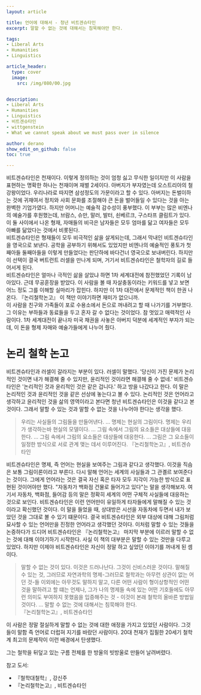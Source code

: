 ```yaml
---
layout: article

title: 언어에 대해서 - 청년 비트겐슈타인
excerpt: 말할 수 없는 것에 대해서는 침묵해야만 한다.

tags: 
- Liberal Arts
- Humanities
- Linguistics

article_header:
  type: cover
  image:
    src: /img/080/00.jpg


description: 
- Liberal Arts
- Humanities
- Linguistics
- 비트겐슈타인
- wittgenstein
- What we cannot speak about we must pass over in silence

author: derano
show_edit_on_github: false
toc: true

--- 
```

비트겐슈타인은 천재이다. 이렇게 정의하는 것이 엄청 싫고 무식한 일이지만 이 사람을 표현하는 명확한 하나는 천재이며 재벌 2세이다. 아버지가 부자였는데 오스트리아의 철강왕이었다. 우리나라로 따지면 삼성정도의 가문이라고 할 수 있다. 아버지는 돈벌이하는 것에 귀재여서 정치와 사회 문화를 조절해야 큰 돈을 벌어들일 수 있다는 것을 아는 완벽한 기업가였다. 하지만 어머니는 예술적 감수성이 풍부했다. 이 부부는 많은 비엔나의 예술가를 후원했는데, 브람스, 슈만, 말러, 발터, 쇤베르크, 구스타프 클림트가 있다. 이 둘 사이에서 나온 형재, 자매들의 비극은 남자들은 모두 엄마를 닮고 여자들은 모두 아빠를 닮았다는 것에서 비롯된다.  
비트겐슈타인은 형재들이 모두 비극적인 삶을 살게되는데, 그래서 막내인 비트겐슈타인을 영국으로 보낸다. 공학을 공부하기 위해서도 있었지만 비엔나의 예술적인 풍토가 첫째아들 둘째아들을 이렇게 만들었다는 판단하에 바다건너 영국으로 보내버린다. 하지만 이 선택이 결국 버트런트 러셀을 만나게 되며, 거기서 비트겐슈타인은 철학자의 길로 들어서게 된다.  
비트겐슈타인은 얼마나 극적인 삶을 살았냐 하면 1차 세계대전에 참전했었던 기록이 남아있다. 근데 무공훈장을 받았다. 이 사람을 볼 때 자살충동이라는 키워드를 넣고 보면 어느 정도 그를 이해할 실마리가 잡힌다. 하지만 이 1차 대전에서 문제적인 책이 한권 나온다. 『논리철학논고』 이 책만 이야기하면 재미가 없으니까.  
이 사람을 친구와 가족들이 포로 수용소에서 돈으로 꺼내려고 할 때 나가기를 거부했다. 그 이유는 부하들과 동료들을 두고 혼자 갈 수 없다는 것이었다. 참 멋있고 매력적인 사람이다. 1차 세계대전이 끝나자 미국 채권을 사놓은 아버지 덕분에 세계적인 부자가 되는데, 이 돈을 형제 자매와 예술가들에게 나누어 줬다. 
  
# 논리 철학 논고
비트겐슈타인과 러셀이 갈라지는 부분이 있다. 러셀이 말했다. '당신이 가진 문제가 논리적인 것이면 내가 해결해 줄 수 있지만, 윤리적인 것이라면 해결해 줄 수 없네.' 비트겐슈타인은 '논리적인 것과 윤리적인 것은 같은 겁니다.' 하고 방을 나갔다고 한다. 이 말은 논리적인 것과 윤리적인 것을 같은 선상에 놓는다고 볼 수 있다. 논리적인 것은 언어라고 생각하고 윤리적인 것을 삶의 영역이라고 본다면 청년 비트겐슈타인은 이것을 같다고 본 것이다. 그래서 말할 수 있는 것과 말할 수 없는 것을 나누어야 한다는 생각을 했다.  

> 우리는 사실들의 그림들을 만들어낸다. ... 명제는 현실의 그림이다. 명제는 우리가 생각하는바 현실의 모델이다. ... 그림 속에서 그림의 요소들은 대상들에 대응한다. ... 그림 속에서 그림의 요소들은 대상들에 대응한다. ... 그림은 그 요소들이 일정한 방식으로 서로 관계 맺는 데서 이루어진다.
> 『논리철학논고』, 비트겐슈타인

비트겐슈타인은 명제, 즉 언어는 현실을 보여주는 그림과 같다고 생각했다. 이것을 직슴은 보통 그림이론이라고 부른다. 다시 말해 언어는 세계의 사실들과 그 관곌르 보여준다는 것이다. 그에게 언어라는 것은 결국 자신 혹은 타자 모두 지각이 가능한 방식으로 표현된 것이어야만 했다. "자동차가 백화점 건물로 들어가고 있다"는 말을 생각해보자. 여기서 자동차, 백화점, 들어감 등의 말은 정확히 세계의 어떤 구체적 사실들에 대응하는 것으로 보인다. 비트겐슈타인은 이런 언어만이 유일하게 타자들에게 말해질 수 있는 것이라고 확신했던 것이다. 이 말을 들었을 때, 상대방은 시선을 자동차에 두면서 내가 보았던 것을 그대로 볼 수 있기 떄문이다. 결국 비트겐슈타인은 외부 대상에 대해 그림처럼 묘사할 수 있는 언어만을 진정한 언어라고 생각했던 것이다. 
이처럼 말할 수 있는 것들을 논증하다가 드디어 비트겐슈타인은 『논리철학논고』 마지막 부분에 이르러 말할 수 없는 것에 대해 이야기하기 시작한다. 사실 이 책의 대부분은 말할 수 있는 것만을 다루고 있었다. 하지만 이제야 비트겐슈타인은 자신이 정말 하고 싶었던 이야기를 꺼내게 된 셈이다.  

> 말할 수 없는 것이 있다. 이것은 드러나난다. 그것이 신비스러운 것이다. 말해질 수 있는 것, 그러므로 자연과학의 명제-그러므로 철학과는 아무런 상관이 없는 어던 것-들 이외에는 아무것도 말하지 말고, 다른 어떤 사람이 형이상항적인 어떤 것을 말하려고 할 떄는 언제나, 그가 나의 명제들 속에 있는 어떤 기호들에도 아무런 의미도 부여하지 못했음을 입증해주는 것 - 이것이 본래 철학의 올바른 방법일 것이다. ... 말할 수 없는 것에 대해서는 침묵해야 한다.  
> 『논리철학논고』, 비트겐슈타인

이 사람은 정말 절실하게 말할 수 없는 것에 대한 애정을 가지고 있었던 사람이다. 그것들이 말함 즉 언어로 더럽혀 지기를 바랐던 사람이다. 20대 천재가 집필한 20세기 철학계 최고의 문제작이 이런 배경에서 탄생했다.  

그는 철학을 뒤덮고 있는 구름 전체를 한 방울의 빗방울로 만들어 날려버렸다.
  
참고 도서: 
- 『철학대철학』, 강신주
- 『논리철학논고』, 비트겐슈타인